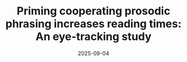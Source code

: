 ---
title: "Priming cooperating prosodic phrasing increases reading times: An eye-tracking study"
collection: talks
type: "Poster presentation"
permalink: /talks/2025-09-04-bevivino-amlap-2025
venue: "Architectures and Mechanisms for Language Processing (AMLaP 31) "
date: 2025-09-04
location: "Prague, Czechia"

citation: '<strong>Bevivino, D.</strong>, Hemforth, B., &amp; Turco, G. (2025, Sept. 4). Priming cooperating prosodic phrasing increases reading times: An eye-tracking study. <em>Architectures and Mechanisms for Language Processing (AMLaP 31)</em>. Prague, Czechia. [<a href=&quot;https://drive.google.com/file/d/1HApG5mfw5M327wXHzSMFAK1S-K8QMZVE/view?usp=sharing&quot;>Poster</a> &amp; <a href=&quot;https://amlap2025.ff.cuni.cz/wp-content/uploads/sites/131/2025/09/AMLAP_book_of_abstracts.pdf#page=327&quot;>Abstract</a>]'
coauthors: 'B. Hemforth &amp; G. Turco'
category: posters
---